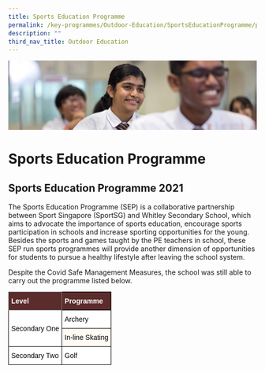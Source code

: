 ```yaml
---
title: Sports Education Programme
permalink: /key-programmes/Outdoor-Education/SportsEducationProgramme/permalink/
description: ""
third_nav_title: Outdoor Education
---
```

![](/images/key%20programmes.jpg)

Sports Education Programme
==========================

Sports Education Programme 2021
-------------------------------

The Sports Education Programme (SEP) is a collaborative partnership between Sport Singapore (SportSG) and Whitley Secondary School, which aims to advocate the importance of sports education, encourage sports participation in schools and increase sporting opportunities for the young. Besides the sports and games taught by the PE teachers in school, these SEP run sports programmes will provide another dimension of opportunities for students to pursue a healthy lifestyle after leaving the school system.

  

Despite the Covid Safe Management Measures, the school was still able to carry out the programme listed below.

<style type="text/css">
.tg  {border-collapse:collapse;border-spacing:0;}
.tg td{border-color:black;border-style:solid;border-width:1px;font-family:Arial, sans-serif;font-size:14px;
  overflow:hidden;padding:10px 5px;word-break:normal;}
.tg th{border-color:black;border-style:solid;border-width:1px;font-family:Arial, sans-serif;font-size:14px;
  font-weight:normal;overflow:hidden;padding:10px 5px;word-break:normal;}
.tg .tg-xvsk{background-color:#FFFAF3;text-align:left;vertical-align:middle}
.tg .tg-m111{background-color:#5B2C2C;border-color:inherit;color:#FFF;font-weight:bold;text-align:left;vertical-align:middle}
.tg .tg-dnru{background-color:#5B2C2C;color:#FFF;font-weight:bold;text-align:left;vertical-align:middle}
.tg .tg-zr06{background-color:#FFF;text-align:left;vertical-align:middle}
</style>
<table class="tg">
<thead>
  <tr>
    <th class="tg-m111"><span style="font-weight:bold;color:#FFF;background-color:#5B2C2C">Level</span></th>
    <th class="tg-dnru"><span style="font-weight:bold;color:#FFF;background-color:#5B2C2C">Programme</span></th>
  </tr>
</thead>
<tbody>
  <tr>
    <td class="tg-zr06" rowspan="2"><span style="color:#000;background-color:#FFF">Secondary One</span></td>
    <td class="tg-zr06"><span style="color:#000;background-color:#FFF">Archery</span></td>
  </tr>
  <tr>
    <td class="tg-xvsk"><span style="color:#000;background-color:#FFFAF3">In-line Skating</span></td>
  </tr>
  <tr>
    <td class="tg-zr06"><span style="color:#000;background-color:#FFF"> Secondary Two</span></td>
    <td class="tg-zr06"><span style="color:#000;background-color:#FFF">Golf </span></td>
  </tr>
</tbody>
</table>